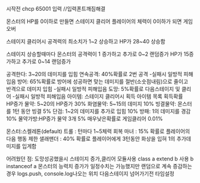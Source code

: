 시작전 chcp 65001 입력  //입력폰트깨짐해결

몬스터의 HP를 0이하로 만들면 스테이지 클리어
플레이어의 체력이 0이하가 되면 게임오버

스테이지 클리어시 공격력의 최소치가 1~2 상승하고 HP가 28~40 상승함

스테이지 상승할때마다 몬스터의 공격력이 1 증가하고 추가로 0~2 랜덤증가 HP가 15증가하고 추가로 0~14 랜덤증가

공격한다: 3~20의 데미지를 입힘
연속공격: 40%확률로 2번 공격 -실패시 일방적 피해입음
방어: 65%확률로 방어에 성공하면 맞는 데미지를 절반(소숫점내림)으로 줄이고 반격으로 데미지 입힘 -실패시 일방적 피해입음
도망: 5%확률로 다음스테이지 및 클리어 -실패시 일방적 피해입음
아이템: 스테이지 클리어시 획득
           아이템 목록                     획득확률                       
     HP증가 물약: 5~20의 HP증가               30%
     화염물약: 5~15의 데미지                  10%
     빙결물약: 몬스터를 1턴 동안 빙결          5%
     단검: 1~2의 데미지를 추가로 입힘          10%
     방패: 1의 데미지를 경감                  10%
     물약가방:HP증가 물약 3개                  5%
     매우낮은확률로 게임클리어                 0.01%

몬스터:스켈레톤(default)
      트롤 : 턴마다 1~5체력 회복
      마녀 : 15% 확률로 플레이어의 다음 행동 제한
      샐래맨더 : 40% 확률로 플레이어에게 3턴동안 화상을 입혀 1의 추가데미지를 입게함

어려웠던 점:
          도망성공했을시 스테이지 증가,클리어
          모듈사용
          class a extend b 사용 b instanceof a
          몬스터의 능력치 증가가 일정수치는 가능했지만 랜덤으로 계속 증감하는 경우
          logs.push, console.log나오는 위치
          다음스테이지 넘어가기전 타임설정

